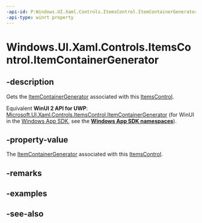 ```yaml
---
-api-id: P:Windows.UI.Xaml.Controls.ItemsControl.ItemContainerGenerator
-api-type: winrt property
---
```


<!-- Property syntax
public Windows.UI.Xaml.Controls.ItemContainerGenerator ItemContainerGenerator { get; }
-->

# Windows.UI.Xaml.Controls.ItemsControl.ItemContainerGenerator

## -description
Gets the [ItemContainerGenerator](itemcontainergenerator.md) associated with this [ItemsControl](itemscontrol.md).

Equivalent **WinUI 2 API for UWP**: [Microsoft.UI.Xaml.Controls.ItemsControl.ItemContainerGenerator](/windows/winui/api/microsoft.ui.xaml.controls.itemscontrol.itemcontainergenerator) (for WinUI in the [Windows App SDK](/windows/apps/windows-app-sdk/), see the **[Windows App SDK namespaces](/windows/windows-app-sdk/api/winrt/)**).

## -property-value
The [ItemContainerGenerator](itemcontainergenerator.md) associated with this [ItemsControl](itemscontrol.md).

## -remarks

## -examples

## -see-also
